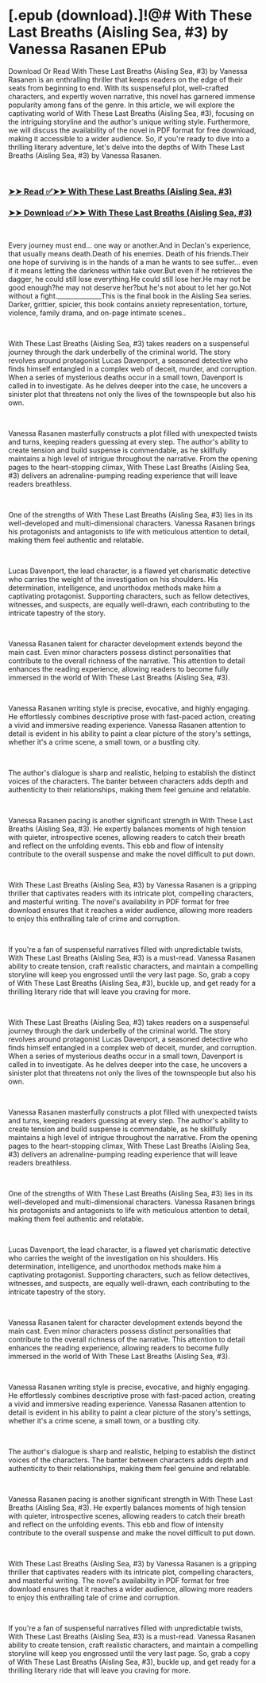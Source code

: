 # [.epub (download).]!@# With These Last Breaths (Aisling Sea, #3) by Vanessa Rasanen EPub

<p>Download Or Read With These Last Breaths (Aisling Sea, #3) by Vanessa Rasanen is an enthralling thriller that keeps readers on the edge of their seats from beginning to end. With its suspenseful plot, well-crafted characters, and expertly woven narrative, this novel has garnered immense popularity among fans of the genre. In this article, we will explore the captivating world of With These Last Breaths (Aisling Sea, #3), focusing on the intriguing storyline and the author's unique writing style. Furthermore, we will discuss the availability of the novel in PDF format for free download, making it accessible to a wider audience. So, if you're ready to dive into a thrilling literary adventure, let's delve into the depths of With These Last Breaths (Aisling Sea, #3) by Vanessa Rasanen.</p>
<p>&nbsp;</p>

### [➤➤ Read ✅➤➤ With These Last Breaths (Aisling Sea, #3)](https://pdfwebsitebooks.blogspot.com/id/58417358)

### [➤➤ Download ✅➤➤ With These Last Breaths (Aisling Sea, #3)](https://pdfwebsitebooks.blogspot.com/id/58417358)

<p>&nbsp;</p>
<p>Every journey must end... one way or another.And in Declan's experience, that usually means death.Death of his enemies. Death of his friends.Their one hope of surviving is in the hands of a man he wants to see suffer... even if it means letting the darkness within take over.But even if he retrieves the dagger, he could still lose everything.He could still lose her.He may not be good enough?he may not deserve her?but he's not about to let her go.Not without a fight.______________This is the final book in the Aisling Sea series. Darker, grittier, spicier, this book contains anxiety representation, torture, violence, family drama, and on-page intimate scenes..</p>
<p>&nbsp;</p>
<p>With These Last Breaths (Aisling Sea, #3) takes readers on a suspenseful journey through the dark underbelly of the criminal world. The story revolves around protagonist Lucas Davenport, a seasoned detective who finds himself entangled in a complex web of deceit, murder, and corruption. When a series of mysterious deaths occur in a small town, Davenport is called in to investigate. As he delves deeper into the case, he uncovers a sinister plot that threatens not only the lives of the townspeople but also his own.</p>
<p>&nbsp;</p>
<p>Vanessa Rasanen masterfully constructs a plot filled with unexpected twists and turns, keeping readers guessing at every step. The author's ability to create tension and build suspense is commendable, as he skillfully maintains a high level of intrigue throughout the narrative. From the opening pages to the heart-stopping climax, With These Last Breaths (Aisling Sea, #3) delivers an adrenaline-pumping reading experience that will leave readers breathless.</p>
<p>&nbsp;</p>
<p>One of the strengths of With These Last Breaths (Aisling Sea, #3) lies in its well-developed and multi-dimensional characters. Vanessa Rasanen brings his protagonists and antagonists to life with meticulous attention to detail, making them feel authentic and relatable.</p>
<p>&nbsp;</p>
<p>Lucas Davenport, the lead character, is a flawed yet charismatic detective who carries the weight of the investigation on his shoulders. His determination, intelligence, and unorthodox methods make him a captivating protagonist. Supporting characters, such as fellow detectives, witnesses, and suspects, are equally well-drawn, each contributing to the intricate tapestry of the story.</p>
<p>&nbsp;</p>
<p>Vanessa Rasanen talent for character development extends beyond the main cast. Even minor characters possess distinct personalities that contribute to the overall richness of the narrative. This attention to detail enhances the reading experience, allowing readers to become fully immersed in the world of With These Last Breaths (Aisling Sea, #3).</p>
<p>&nbsp;</p>
<p>Vanessa Rasanen writing style is precise, evocative, and highly engaging. He effortlessly combines descriptive prose with fast-paced action, creating a vivid and immersive reading experience. Vanessa Rasanen attention to detail is evident in his ability to paint a clear picture of the story's settings, whether it's a crime scene, a small town, or a bustling city.</p>
<p>&nbsp;</p>
<p>The author's dialogue is sharp and realistic, helping to establish the distinct voices of the characters. The banter between characters adds depth and authenticity to their relationships, making them feel genuine and relatable.</p>
<p>&nbsp;</p>
<p>Vanessa Rasanen pacing is another significant strength in With These Last Breaths (Aisling Sea, #3). He expertly balances moments of high tension with quieter, introspective scenes, allowing readers to catch their breath and reflect on the unfolding events. This ebb and flow of intensity contribute to the overall suspense and make the novel difficult to put down.</p>
<p>&nbsp;</p>
<p>With These Last Breaths (Aisling Sea, #3) by Vanessa Rasanen is a gripping thriller that captivates readers with its intricate plot, compelling characters, and masterful writing. The novel's availability in PDF format for free download ensures that it reaches a wider audience, allowing more readers to enjoy this enthralling tale of crime and corruption.</p>
<p>&nbsp;</p>
<p>If you're a fan of suspenseful narratives filled with unpredictable twists, With These Last Breaths (Aisling Sea, #3) is a must-read. Vanessa Rasanen ability to create tension, craft realistic characters, and maintain a compelling storyline will keep you engrossed until the very last page. So, grab a copy of With These Last Breaths (Aisling Sea, #3), buckle up, and get ready for a thrilling literary ride that will leave you craving for more.</p>
<p>&nbsp;</p>
<p>With These Last Breaths (Aisling Sea, #3) takes readers on a suspenseful journey through the dark underbelly of the criminal world. The story revolves around protagonist Lucas Davenport, a seasoned detective who finds himself entangled in a complex web of deceit, murder, and corruption. When a series of mysterious deaths occur in a small town, Davenport is called in to investigate. As he delves deeper into the case, he uncovers a sinister plot that threatens not only the lives of the townspeople but also his own.</p>
<p>&nbsp;</p>
<p>Vanessa Rasanen masterfully constructs a plot filled with unexpected twists and turns, keeping readers guessing at every step. The author's ability to create tension and build suspense is commendable, as he skillfully maintains a high level of intrigue throughout the narrative. From the opening pages to the heart-stopping climax, With These Last Breaths (Aisling Sea, #3) delivers an adrenaline-pumping reading experience that will leave readers breathless.</p>
<p>&nbsp;</p>
<p>One of the strengths of With These Last Breaths (Aisling Sea, #3) lies in its well-developed and multi-dimensional characters. Vanessa Rasanen brings his protagonists and antagonists to life with meticulous attention to detail, making them feel authentic and relatable.</p>
<p>&nbsp;</p>
<p>Lucas Davenport, the lead character, is a flawed yet charismatic detective who carries the weight of the investigation on his shoulders. His determination, intelligence, and unorthodox methods make him a captivating protagonist. Supporting characters, such as fellow detectives, witnesses, and suspects, are equally well-drawn, each contributing to the intricate tapestry of the story.</p>
<p>&nbsp;</p>
<p>Vanessa Rasanen talent for character development extends beyond the main cast. Even minor characters possess distinct personalities that contribute to the overall richness of the narrative. This attention to detail enhances the reading experience, allowing readers to become fully immersed in the world of With These Last Breaths (Aisling Sea, #3).</p>
<p>&nbsp;</p>
<p>Vanessa Rasanen writing style is precise, evocative, and highly engaging. He effortlessly combines descriptive prose with fast-paced action, creating a vivid and immersive reading experience. Vanessa Rasanen attention to detail is evident in his ability to paint a clear picture of the story's settings, whether it's a crime scene, a small town, or a bustling city.</p>
<p>&nbsp;</p>
<p>The author's dialogue is sharp and realistic, helping to establish the distinct voices of the characters. The banter between characters adds depth and authenticity to their relationships, making them feel genuine and relatable.</p>
<p>&nbsp;</p>
<p>Vanessa Rasanen pacing is another significant strength in With These Last Breaths (Aisling Sea, #3). He expertly balances moments of high tension with quieter, introspective scenes, allowing readers to catch their breath and reflect on the unfolding events. This ebb and flow of intensity contribute to the overall suspense and make the novel difficult to put down.</p>
<p>&nbsp;</p>
<p>With These Last Breaths (Aisling Sea, #3) by Vanessa Rasanen is a gripping thriller that captivates readers with its intricate plot, compelling characters, and masterful writing. The novel's availability in PDF format for free download ensures that it reaches a wider audience, allowing more readers to enjoy this enthralling tale of crime and corruption.</p>
<p>&nbsp;</p>
<p>If you're a fan of suspenseful narratives filled with unpredictable twists, With These Last Breaths (Aisling Sea, #3) is a must-read. Vanessa Rasanen ability to create tension, craft realistic characters, and maintain a compelling storyline will keep you engrossed until the very last page. So, grab a copy of With These Last Breaths (Aisling Sea, #3), buckle up, and get ready for a thrilling literary ride that will leave you craving for more.</p>
<p>&nbsp;</p>
